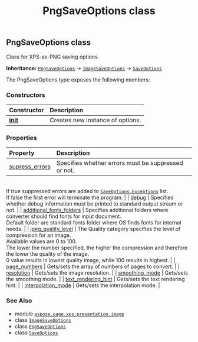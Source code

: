 ﻿---
title: PngSaveOptions class
second_title: Aspose.Page for Python via .NET API References
description: 
type: docs
weight: 50
url: /python-net/aspose.page.xps.presentation.image/pngsaveoptions/
is_root: false
---

## PngSaveOptions class

Class for XPS-as-PNG saving options.



**Inheritance:** [`PngSaveOptions`](/page/python-net/aspose.page.xps.presentation.image/pngsaveoptions) → 
[`ImageSaveOptions`](/page/python-net/aspose.page.xps.presentation.image/imagesaveoptions) → 
[`SaveOptions`](/page/python-net/aspose.page/saveoptions)



The PngSaveOptions type exposes the following members:

### Constructors
| Constructor | Description |
| :- | :- |
| [__init__](/page/python-net/aspose.page.xps.presentation.image/pngsaveoptions/__init__/#) | Creates new instance of options. |


### Properties
| Property | Description |
| :- | :- |
| [supress_errors](/page/python-net/aspose.page.xps.presentation.image/pngsaveoptions/supress_errors) | Specifies whether errors must be suppressed or not.<br/>If true suppressed errors are added to [`SaveOptions.Exceptions`](/page/python-net/aspose.page/saveoptions) list.<br/>If false the first error will terminate the program. |
| [debug](/page/python-net/aspose.page.xps.presentation.image/pngsaveoptions/debug) | Specifies whether debug information must be printed to standard output stream or not. |
| [additional_fonts_folders](/page/python-net/aspose.page.xps.presentation.image/pngsaveoptions/additional_fonts_folders) | Specifies additional folders where converter should find fonts for input document.<br/>Default folder are standard fonts folder where OS finds fonts for internal needs. |
| [jpeg_quality_level](/page/python-net/aspose.page.xps.presentation.image/pngsaveoptions/jpeg_quality_level) | The Quality category specifies the level of compression for an image.<br/>Available values are 0 to 100. <br/>The lower the number specified, the higher the compression and therefore the lower the quality of the image. <br/>0 value results in lowest quality image, while 100 results in highest. |
| [page_numbers](/page/python-net/aspose.page.xps.presentation.image/pngsaveoptions/page_numbers) | Gets/sets the array of numbers of pages to convert. |
| [resolution](/page/python-net/aspose.page.xps.presentation.image/pngsaveoptions/resolution) | Gets/sets the image resolution. |
| [smoothing_mode](/page/python-net/aspose.page.xps.presentation.image/pngsaveoptions/smoothing_mode) | Gets/sets the smoothing mode. |
| [text_rendering_hint](/page/python-net/aspose.page.xps.presentation.image/pngsaveoptions/text_rendering_hint) | Gets/sets the text rendering hint. |
| [interpolation_mode](/page/python-net/aspose.page.xps.presentation.image/pngsaveoptions/interpolation_mode) | Gets/sets the interpolation mode. |



### See Also
* module [`aspose.page.xps.presentation.image`](..)
* class [`ImageSaveOptions`](/page/python-net/aspose.page.xps.presentation.image/imagesaveoptions)
* class [`PngSaveOptions`](/page/python-net/aspose.page.xps.presentation.image/pngsaveoptions)
* class [`SaveOptions`](/page/python-net/aspose.page/saveoptions)
